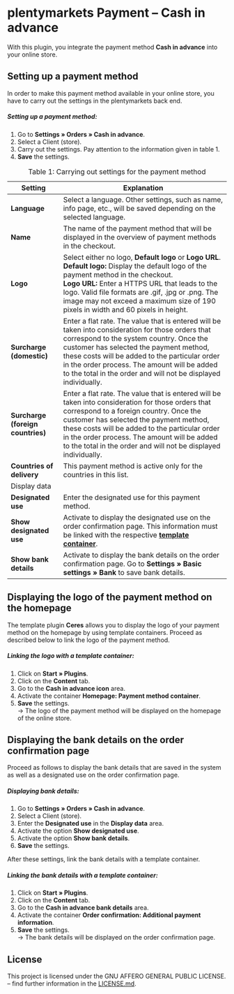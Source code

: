 # plentymarkets Payment – Cash in advance

With this plugin, you integrate the payment method **Cash in advance** into your online store.

## Setting up a payment method

In order to make this payment method available in your online store, you have to carry out the settings in the plentymarkets back end.

##### Setting up a payment method:

1. Go to **Settings&nbsp;» Orders&nbsp;» Cash in advance**. 
2. Select a Client (store). 
3. Carry out the settings. Pay attention to the information given in table 1. 
4. **Save** the settings.

<table>
<caption>Table 1: Carrying out settings for the payment method</caption>
	<thead>
		<th>
			Setting
		</th>
		<th>
			Explanation
		</th>
	</thead>
	<tbody>
        <tr>
			<td>
				<b>Language</b>
			</td>
			<td>
				Select a language. Other settings, such as name, info page, etc., will be saved depending on the selected language.
			</td>
		</tr>
        <tr>
			<td>
				<b>Name</b>
			</td>
			<td>
				The name of the payment method that will be displayed in the overview of payment methods in the checkout.
			</td>
		</tr>
		<!--tr>
			<td>
				<b>Infoseite</b>
			</td>
			<td>
				Als <a href="https://www.plentymarkets.eu/handbuch/payment/bankdaten-verwalten/#2-2"><strong>Information zur Zahlungsart</strong></a> eine Kategorieseite vom Typ <strong>Content</strong> anlegen oder die URL einer Webseite eingeben.
			</td>
		</tr-->
		<tr>
			<td>
				<b>Logo</b>
			</td>
			<td>
			Select either no logo, <strong>Default logo</strong> or <strong>Logo URL</strong>.<br /><strong>Default logo:</strong> Display the default logo of the payment method in the checkout.<br /><strong>Logo URL:</strong> Enter a HTTPS URL that leads to the logo. Valid file formats are .gif, .jpg or .png. The image may not exceed a maximum size of 190 pixels in width and 60 pixels in height.
			</td>
		</tr>
        <tr>
			<td>
				<b>Surcharge (domestic)</b>
			</td>
			<td>
Enter a flat rate. The value that is entered will be taken into consideration for those orders that correspond to the system country. Once the customer has selected the payment method, these costs will be added to the particular order in the order process. The amount will be added to the total in the order and will not be displayed individually.
		</tr>
		<tr>
			<td>
				<b>Surcharge (foreign countries)</b>
			</td>
			<td>
Enter a flat rate. The value that is entered will be taken into consideration for those orders that correspond to a foreign country. Once the customer has selected the payment method, these costs will be added to the particular order in the order process. The amount will be added to the total in the order and will not be displayed individually.
		</tr>
		<tr>
			<td>
				<b>Countries of delivery</b>
			</td>
			<td>
				This payment method is active only for the countries in this list.
			</td>
		</tr>
        <tr>
			<td colspan="2" class="th">Display data</td>  
		</tr>
		<tr>
			<td>
				<b>Designated use</b>
			</td>  
			<td>
			Enter the designated use for this payment method.
			</td>
		</tr>
		<tr>
			<td>
				<b>Show designated use</b>
			</td>  
			<td>
			Activate to display the designated use on the order confirmation page. This information must be linked with the respective <a href="#10."><strong>template container</strong></a>.
			</td>
		</tr>
		<tr>
			<td>
				<b>Show bank details</b>
			</td>  
			<td>
			Activate to display the bank details on the order confirmation page. Go to <strong>Settings » Basic settings » Bank</strong> to save bank details.
			</td>
		</tr>
	</tbody>
</table>

## Displaying the logo of the payment method on the homepage

The template plugin **Ceres** allows you to display the logo of your payment method on the homepage by using template containers. Proceed as described below to link the logo of the payment method.

##### Linking the logo with a template container:

1. Click on **Start&nbsp;» Plugins**. 
2. Click on the **Content** tab. 
3. Go to the **Cash in advance icon** area. 
4. Activate the container **Homepage: Payment method container**. 
5. **Save** the settings.<br />→ The logo of the payment method will be displayed on the homepage of the online store.

## Displaying the bank details on the order confirmation page <a id="10." name="10."></a>

Proceed as follows to display the bank details that are saved in the system as well as a designated use on the order confirmation page.

##### Displaying bank details:

1. Go to **Settings&nbsp;» Orders&nbsp;» Cash in advance**. 
2. Select a Client (store). 
3. Enter the **Designated use** in the **Display data** area. 
4. Activate the option **Show designated use**. 
5. Activate the option **Show bank details**. 
6. **Save** the settings.

After these settings, link the bank details with a template container.

##### Linking the bank details with a template container:

1. Click on **Start&nbsp;» Plugins**. 
2. Click on the **Content** tab. 
3. Go to the **Cash in advance bank details** area. 
4. Activate the container **Order confirmation: Additional payment information**. 
5. **Save** the settings.<br />→ The bank details will be displayed on the order confirmation page.

## License

This project is licensed under the GNU AFFERO GENERAL PUBLIC LICENSE. – find further information in the [LICENSE.md](https://github.com/plentymarkets/plugin-payment-prepayment/blob/master/LICENSE.md).
